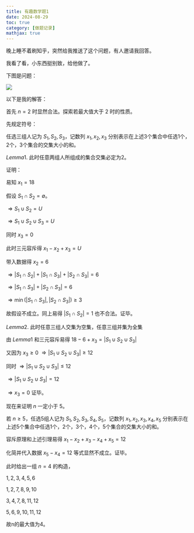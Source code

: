 ```yaml
---
title: 有趣数学题1
date: 2024-08-29
toc: true
category: [做题记录]
mathjax: true
---
```


晚上睡不着刷知乎，突然给我推送了这个问题，有人邀请我回答。

我看了看，小东西挺别致，给他做了。

下图是问题：

![](https://s2.loli.net/2024/08/30/zvEdq85a2Nwp3lP.jpg)

以下是我的解答：

首先 $n=2$ 时显然合法。探索若最大值大于 $2$ 时的性质。

先规定符号：

任选三组人记为 $S_1,S_2,S_3$，记数列 $x_1,x_2,x_3$ 分别表示在上述3个集合中任选1个，2个，3个集合的交集大小的和。

$Lemma 1.$ 此时任意两组人所组成的集合交集必定为2。

证明：

易知 $x_1=18$

假设 $S_1 \cap S_2 = \emptyset$。

$\Rightarrow S_1 \cup S_2 = U$

$\Rightarrow S_1 \cup S_2 \cup S_3 = U$

同时 $x_3 = 0$

此时三元容斥得 $x_1 - x_2 + x_3 = U$

带入数据得 $x_2=6$

$\Rightarrow |S_1 \cap S_2| + |S_1 \cap S_3| + |S_2 \cap S_3|=6$

$\Rightarrow |S_1 \cap S_3| + |S_2 \cap S_3|=6$

$\Rightarrow \min (|S_1 \cap S_3| , |S_2 \cap S_3|) \ge 3$

故假设不成立。同上易得 $|S_1 \cap S_2|=1$ 也不合法。证毕。

$Lemma 2.$ 此时任意三组人交集为空集，任意三组并集为全集

由 $Lemma 1$ 和三元容斥易得 $18 - 6 + x_3 = |S_1 \cup S_2 \cup S_3|$

又因为 $x_3 \ge 0$ $\Rightarrow |S_1 \cup S_2 \cup S_3| \ge 12$

同时 $\Rightarrow |S_1 \cup S_2 \cup S_3| \le 12$

$\Rightarrow |S_1 \cup S_2 \cup S_3| = 12$

$\Rightarrow x_3 = 0$ 证毕。

现在来证明 $n$ 一定小于 5。

若 $n \ge 5$，任选5组人记为 $S_1,S_2,S_3,S_4,S_5$，记数列 $x_1,x_2,x_3,x_4,x_5$ 分别表示在上述5个集合中任选1个，2个，3个，4个，5个集合的交集大小的和。

容斥原理和上述引理易得 $x_1-x_2+x_3-x_4+x_5=12$

化简并代入数据 $x_5-x_4 = 12$ 等式显然不成立。证毕。

此时给出一组 $n=4$ 的构造，

$1,2,3,4,5,6$

$1,2,7,8,9,10$

$3,4,7,8,11,12$

$5,6,9,10,11,12$

故n的最大值为4。
